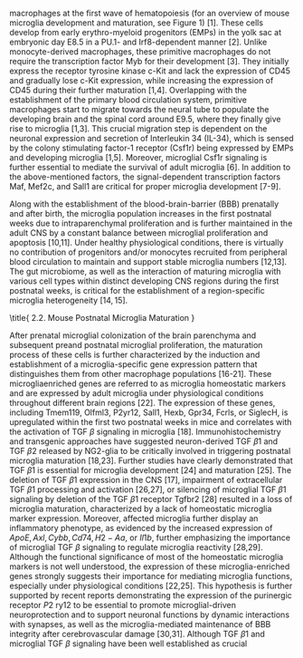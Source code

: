 macrophages at the first wave of hematopoiesis (for an overview of mouse microglia development and maturation, see Figure 1) [1]. These cells develop from early erythro-myeloid progenitors (EMPs) in the yolk sac at embryonic day E8.5 in a PU.1- and Irf8-dependent manner [2]. Unlike monocyte-derived macrophages, these primitive macrophages do not require the transcription factor Myb for their development [3]. They initially express the receptor tyrosine kinase c-Kit and lack the expression of CD45 and gradually lose c-Kit expression, while increasing the expression of CD45 during their further maturation [1,4]. Overlapping with the establishment of the primary blood circulation system, primitive macrophages start to migrate towards the neural tube to populate the developing brain and the spinal cord around E9.5, where they finally give rise to microglia [1,3]. This crucial migration step is dependent on the neuronal expression and secretion of Interleukin 34 (IL-34), which is sensed by the colony stimulating factor-1 receptor (Csf1r) being expressed by EMPs and developing microglia [1,5]. Moreover, microglial Csf1r signaling is further essential to mediate the survival of adult microglia [6]. In addition to the above-mentioned factors, the signal-dependent transcription factors Maf, Mef2c, and Sall1 are critical for proper microglia development [7-9].

Along with the establishment of the blood-brain-barrier (BBB) prenatally and after birth, the microglia population increases in the first postnatal weeks due to intraparenchymal proliferation and is further maintained in the adult CNS by a constant balance between microglial proliferation and apoptosis [10,11]. Under healthy physiological conditions, there is virtually no contribution of progenitors and/or monocytes recruited from peripheral blood circulation to maintain and support stable microglia numbers [12,13]. The gut microbiome, as well as the interaction of maturing microglia with various cell types within distinct developing CNS regions during the first postnatal weeks, is critical for the establishment of a region-specific microglia heterogeneity $[14,15]$.

\title{
2.2. Mouse Postnatal Microglia Maturation
}

After prenatal microglial colonization of the brain parenchyma and subsequent preand postnatal microglial proliferation, the maturation process of these cells is further characterized by the induction and establishment of a microglia-specific gene expression pattern that distinguishes them from other macrophage populations [16-21]. These microgliaenriched genes are referred to as microglia homeostatic markers and are expressed by adult microglia under physiological conditions throughout different brain regions [22]. The expression of these genes, including Tmem119, Olfml3, P2yr12, Sall1, Hexb, Gpr34, Fcrls, or SiglecH, is upregulated within the first two postnatal weeks in mice and correlates with the activation of TGF $\beta$ signaling in microglia [18]. Immunohistochemistry and transgenic approaches have suggested neuron-derived TGF $\beta 1$ and TGF $\beta 2$ released by NG2-glia to be critically involved in triggering postnatal microglia maturation [18,23]. Further studies have clearly demonstrated that TGF $\beta 1$ is essential for microglia development [24] and maturation [25]. The deletion of TGF $\beta 1$ expression in the CNS [17], impairment of extracellular TGF $\beta 1$ processing and activation [26,27], or silencing of microglial TGF $\beta 1$ signaling by deletion of the TGF $\beta 1$ receptor Tgfbr2 [28] resulted in a loss of microglia maturation, characterized by a lack of homeostatic microglia marker expression. Moreover, affected microglia further display an inflammatory phenotype, as evidenced by the increased expression of $A p o E, A x l, C y b b, C d 74, H 2-A a$, or $I l 1 b$, further emphasizing the importance of microglial TGF $\beta$ signaling to regulate microglia reactivity [28,29]. Although the functional significance of most of the homeostatic microglia markers is not well understood, the expression of these microglia-enriched genes strongly suggests their importance for mediating microglia functions, especially under physiological conditions [22,25]. This hypothesis is further supported by recent reports demonstrating the expression of the purinergic receptor $P 2$ ry12 to be essential to promote microglial-driven neuroprotection and to support neuronal functions by dynamic interactions with synapses, as well as the microglia-mediated maintenance of BBB integrity after cerebrovascular damage [30,31]. Although TGF $\beta 1$ and microglial TGF $\beta$ signaling have been well established as crucial